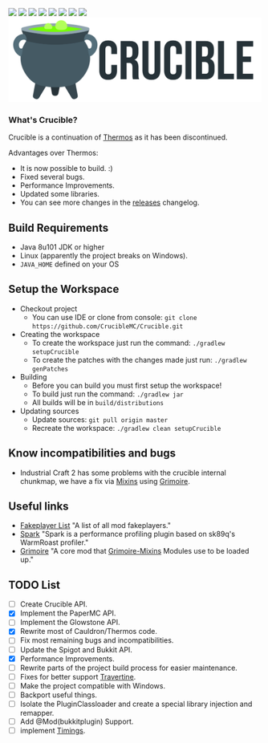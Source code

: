 ![](https://img.shields.io/badge/Minecraft%20Forge-v10.13.4.1614-orange?style=flat-square)
![](https://img.shields.io/badge/Minecraft-1.7.10-orange?style=flat-square)
![](https://img.shields.io/badge/Spigot-1.7.10--R0.1--SNAPSHOT-orange?style=flat-square)
![](https://img.shields.io/badge/PaperMC-1.14.4--R0.1--SNAPSHOT-orange?style=flat-square)
![](https://img.shields.io/badge/CrucibleAPI-Not%20Implemented%20Yet-orange?style=flat-square)
![](https://img.shields.io/badge/Java%20JDK-v1.8-blue?style=flat-square)
![](https://img.shields.io/github/v/release/CrucibleMC/Crucible?color=sucess&style=flat-square)
![](https://img.shields.io/discord/682358465175355393?color=blue&label=Discord&logo=Discord&style=flat-square)
![Crucible](logo.png)
### What's Crucible?

Crucible is a continuation of [Thermos](https://github.com/CyberdyneCC/Thermos) as it has been discontinued.

Advantages over Thermos:
+ It is now possible to build. :)
+ Fixed several bugs.
+ Performance Improvements.
+ Updated some libraries.
+ You can see more changes in the [releases](https://github.com/CrucibleMC/Crucible/releases) changelog.

## Build Requirements
* Java 8u101 JDK or higher
* Linux (apparently the project breaks on Windows).
* `JAVA_HOME` defined on your OS

## Setup the Workspace
* Checkout project
  * You can use IDE or clone from console:
  `git clone https://github.com/CrucibleMC/Crucible.git`
* Creating the workspace
  * To create the workspace just run the command: `./gradlew setupCrucible`
  * To create the patches with the changes made just run: `./gradlew genPatches`
* Building
  * Before you can build you must first setup the workspace!
  * To build just run the command: `./gradlew jar`
  * All builds will be in `build/distributions`
* Updating sources
  * Update sources: `git pull origin master`
  * Recreate the workspace: `./gradlew clean setupCrucible`
## Know incompatibilities and bugs
* Industrial Craft 2 has some problems with the crucible internal chunkmap, we have a fix via [Mixins](https://github.com/CrucibleMC/Grimoire-Mixins) using [Grimoire](https://github.com/CrucibleMC/Grimoire).
## Useful links
+ [Fakeplayer List](FakeplayerList.md) "A list of all mod fakeplayers."
+ [Spark](https://github.com/lucko/spark) "Spark is a performance profiling plugin based on sk89q's WarmRoast profiler."
+ [Grimoire](https://github.com/CrucibleMC/Grimoire) "A core mod that [Grimoire-Mixins](https://github.com/CrucibleMC/Grimoire-Mixins) Modules use to be loaded up."
## TODO List
- [ ] Create Crucible API.
- [X] Implement the PaperMC API.
- [ ] Implement the Glowstone API.
- [X] Rewrite most of Cauldron/Thermos code.
- [ ] Fix most remaining bugs and incompatibilities.
- [ ] Update the Spigot and Bukkit API.
- [X] Performance Improvements.
- [ ] Rewrite parts of the project build process for easier maintenance.
- [ ] Fixes for better support [Travertine](https://github.com/PaperMC/Travertine).
- [ ] Make the project compatible with Windows.
- [ ] Backport useful things.
- [ ] Isolate the PluginClassloader and create a special library injection and remapper.
- [ ] Add @Mod(bukkitplugin) Support.
- [ ] implement [Timings](https://github.com/PaperMC/Paper/blob/ver/1.14/Spigot-API-Patches/0004-Timings-v2.patch).

[forge]: https://img.shields.io/badge/Minecraft%20Forge-v10.13.4.1614-green.svg "Minecraft Forge v10.13.4.1614"
[mc]: https://img.shields.io/badge/Minecraft-v1.7.10-green.svg "Minecraft 1.7.10"
[java]: https://img.shields.io/badge/Java%20JDK-v1.8-blue.svg "Java JDK 8"
[spigot]: https://img.shields.io/badge/Spigot-v1.7.10--R0.1--SNAPSHOT-lightgrey.svg "Spigot R0.1 Snapshot"

